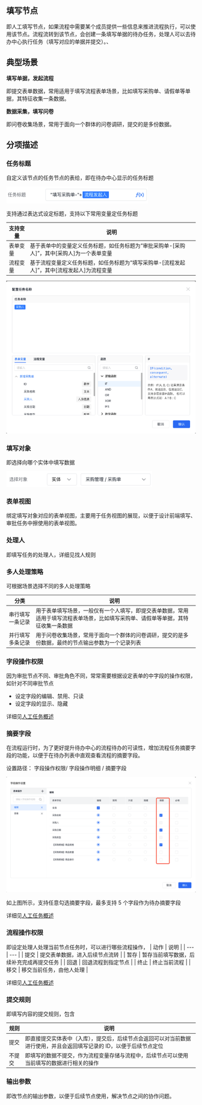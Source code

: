 ## 填写节点

即人工填写节点，如果流程中需要某个成员提供一些信息来推进流程执行，可以使用该节点。流程流转到该节点，会创建一条填写单据的待办任务，处理人可以去待办中心执行任务（填写对应的单据并提交）。、

## 典型场景

**填写单据，发起流程**

即提交表单数据，常用适用于填写流程表单场景，比如填写采购单、请假单等单据，其特征收集一条数据。

**数据采集，填写问卷**

即问卷收集场景，常用于面向一个群体的问卷调研，提交的是多份数据。

## 分项描述

### 任务标题

自定义该节点的任务节点的表给，即在待办中心显示的任务标题

![image.png](/img/BPM引擎/流程设计/节点描述/活动节点/人工节点/填写节点/image_55d229e.png)

支持通过表达式设定标题，支持以下常用变量定任务标题

| 支持变量 | 说明                                                                                        |
| -------- | ------------------------------------------------------------------------------------------- |
| 表单变量 | 基于表单中的变量定义任务标题，如任务标题为“审批采购单-[采购人]”，其中[采购人]为一个表单变量 |
| 流程变量 | 基于流程变量定义任务标题，如任务标题为“填写采购单-[流程发起人]”，其中[流程发起人]为流程变量 |

![image.png](/img/BPM引擎/流程设计/节点描述/活动节点/人工节点/填写节点/image_a235ca9.png)

### 填写对象

即选择向哪个实体中填写数据

![image.png](/img/BPM引擎/流程设计/节点描述/活动节点/人工节点/填写节点/image_e2e949b.png)

### 表单视图

绑定填写对象对应的表单视图，主要用于任务视图的展现，以便于设计前端填写、审批任务中擦使用的表单视图。

### 处理人

即填写任务的处理人，详细见找人规则

### 多人处理策略

可根据场景选择不同的多人处理策略

| 分类             | 说明                                                                                                                               |
| ---------------- | ---------------------------------------------------------------------------------------------------------------------------------- |
| 串行填写一条记录 | 用于表单填写场景，一般仅有一个人填写，即提交表单数据，常用适用于填写流程表单场景，比如填写采购单、请假单等单据，其特征收集一条数据 |
| 并行填写多条记录 | 用于问卷收集场景，常用于面向一个群体的问卷调研，提交的是多份数据，最终的节点输出参数为一个记录列表                                 |

### 字段操作权限

因为审批节点不同、审批角色不同，常常需要根据设定表单的中字段的操作权限，如针对不同审批节点

- 设定字段的编辑、禁用、只读
- 设定字段的显示、隐藏

详细见[人工任务概述](BPM引擎/流程设计/节点描述/活动节点/人工节点/人工任务概述.md)

### 摘要字段

在流程运行时，为了更好提升待办中心的流程待办的可读性，增加流程任务摘要字段的功能，以便于在待办列表中直观查看流程的摘要字段。

设置路径： 字段操作权限/ 字段操作明细 / 摘要字段

![image.png](/img/BPM引擎/流程设计/节点描述/活动节点/人工节点/填写节点/image_d60278c.png)

如上图所示，支持任意勾选摘要字段，最多支持 5 个字段作为待办摘要字段

详细见[人工任务概述](BPM引擎/流程设计/节点描述/活动节点/人工节点/人工任务概述.md)

### 流程操作权限

即设定处理人处理当前节点任务时，可以进行哪些流程操作，
| 动作 | 说明 |
| --- | --- |
| 提交 | 提交表单数据，进入后续节点流转 |
| 暂存 | 暂存当前填写数据，后续补充完成再提交任务 |
| 回退 | 回退流程到指定节点 |
| 终止 | 终止当前流程 |
| 移交 | 移交当前任务，由他人处理 |

详细见[人工任务概述](BPM引擎/流程设计/节点描述/活动节点/人工节点/人工任务概述.md)

### 提交规则

即填写内容的提交规则，包含

| 规则   | 说明                                                                                                                  |
| ------ | --------------------------------------------------------------------------------------------------------------------- |
| 提交   | 即直接提交实体表中（入库），提交后，后续节点会返回可以对当前数据进行使用，并且会返回填写记录的 ID，以便于后续节点定位 |
| 不提交 | 即填写的数据不提交，作为流程变量存储与流程中，后续节点可以使用当前填写的数据进行相关的操作                            |

### 输出参数

即改节点的输出参数，以便于后续节点使用，解决节点之间的协作问题。
